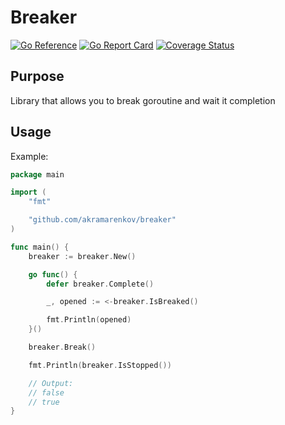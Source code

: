 # Breaker

[![Go Reference](https://pkg.go.dev/badge/github.com/akramarenkov/breaker.svg)](https://pkg.go.dev/github.com/akramarenkov/breaker)
[![Go Report Card](https://goreportcard.com/badge/github.com/akramarenkov/breaker)](https://goreportcard.com/report/github.com/akramarenkov/breaker)
[![Coverage Status](https://coveralls.io/repos/github/akramarenkov/breaker/badge.svg)](https://coveralls.io/github/akramarenkov/breaker)

## Purpose

Library that allows you to break goroutine and wait it completion

## Usage

Example:

```go
package main

import (
    "fmt"

    "github.com/akramarenkov/breaker"
)

func main() {
    breaker := breaker.New()

    go func() {
        defer breaker.Complete()

        _, opened := <-breaker.IsBreaked()

        fmt.Println(opened)
    }()

    breaker.Break()

    fmt.Println(breaker.IsStopped())

    // Output:
    // false
    // true
}
```
